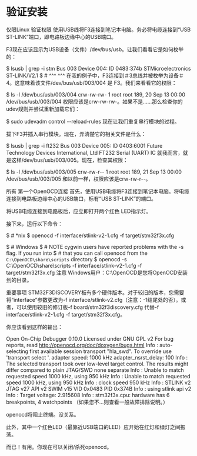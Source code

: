 # 验证安装

仅限Linux
验证权限
使用USB线将F3连接到笔记本电脑。务必将电缆连接到“USB ST-LINK”端口，即电路板边缘中心的USB端口。

F3现在应该显示为USB设备（文件）/dev/bus/usb。让我们看看它是如何枚举的：


$ lsusb | grep -i stm
Bus 003 Device 004: ID 0483:374b STMicroelectronics ST-LINK/V2.1
$ # ^^^        ^^^
在我的例子中，F3连接到＃3总线并被枚举为设备＃4。这意味着该文件/dev/bus/usb/003/004 是 F3。我们来看看它的权限：


$ ls -l /dev/bus/usb/003/004
crw-rw-rw- 1 root root 189, 20 Sep 13 00:00 /dev/bus/usb/003/004
权限应该是crw-rw-rw-。如果不是......那么检查你的udev规则并尝试重新加载它们：


$ sudo udevadm control --reload-rules
现在让我们重复串行模块的过程。

拔下F3并插入串行模块。现在，弄清楚它的相关文件是什么：


$ lsusb | grep -i ft232
Bus 003 Device 005: ID 0403:6001 Future Technology Devices International, Ltd FT232 Serial (UART) IC
就我而言，就是这样/dev/bus/usb/003/005。现在，检查其权限：


$ ls -l /dev/bus/usb/003/005
crw-rw-r-- 1 root root 189, 21 Sep 13 00:00 /dev/bus/usb/003/005
和以前一样，权限应该是crw-rw-r--。

所有
第一个OpenOCD连接
首先，使用USB电缆将F3连接到笔记本电脑。将电缆连接到电路板边缘中心的USB端口，标有“USB ST-LINK”的端口。

将USB电缆连接到电路板后，应立即打开两个红色 LED指示灯。

接下来，运行以下命令：


$ # *nix
$ openocd -f interface/stlink-v2-1.cfg -f target/stm32f3x.cfg

$ # Windows
$ # NOTE cygwin users have reported problems with the -s flag. If you run into
$ # that you can call openocd from the `C:\OpenOCD\share\scripts` directory
$ openocd -s C:\OpenOCD\share\scripts -f interface/stlink-v2-1.cfg -f target/stm32f3x.cfg
注意 Windows用户：C:\OpenOCD是您将OpenOCD安装到的目录。

重要事项 STM32F3DISCOVERY板有多个硬件版本。对于较旧的版本，您需要将“interface”参数更改为-f interface/stlink-v2.cfg（注意：-1结尾处的否）。或者，可以使用较旧的修订版-f board/stm32f3discovery.cfg 代替-f interface/stlink-v2-1.cfg -f target/stm32f3x.cfg。

你应该看到这样的输出：


Open On-Chip Debugger 0.10.0
Licensed under GNU GPL v2
For bug reports, read
        http://openocd.org/doc/doxygen/bugs.html
Info : auto-selecting first available session transport "hla_swd". To override use 'transport select <transport>'.
adapter speed: 1000 kHz
adapter_nsrst_delay: 100
Info : The selected transport took over low-level target control. The results might differ compared to plain JTAG/SWD
none separate
Info : Unable to match requested speed 1000 kHz, using 950 kHz
Info : Unable to match requested speed 1000 kHz, using 950 kHz
Info : clock speed 950 kHz
Info : STLINK v2 JTAG v27 API v2 SWIM v15 VID 0x0483 PID 0x374B
Info : using stlink api v2
Info : Target voltage: 2.915608
Info : stm32f3x.cpu: hardware has 6 breakpoints, 4 watchpoints
（如果您不...则查看一般故障排除说明。）

openocd将阻止终端。没关系。

此外，其中一个红色LED（最靠近USB端口的LED）应开始在红灯和绿灯之间振荡。

而已！有用。你现在可以关闭/杀死openocd。